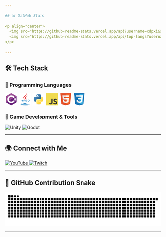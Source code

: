 ```yaml
---

## 📊 GitHub Stats  

<p align="center">
  <img src="https://github-readme-stats.vercel.app/api?username=xdpxi&show_icons=true&theme=dark&hide_border=true" alt="GitHub Stats"/>
  <img src="https://github-readme-stats.vercel.app/api/top-langs?username=xdpxi&show_icons=true&layout=compact&theme=dark&hide_border=true" alt="Top Languages"/>
</p>

---
```


## 🛠️ Tech Stack  

### 🔹 Programming Languages  
<p align="left">
  <img src="https://raw.githubusercontent.com/devicons/devicon/master/icons/csharp/csharp-original.svg" alt="C#" width="40" height="40"/>
  <img src="https://raw.githubusercontent.com/devicons/devicon/master/icons/java/java-original.svg" alt="Java" width="40" height="40"/>
  <img src="https://raw.githubusercontent.com/devicons/devicon/master/icons/python/python-original.svg" alt="Python" width="40" height="40"/>
  <img src="https://raw.githubusercontent.com/devicons/devicon/master/icons/javascript/javascript-original.svg" alt="JavaScript" width="40" height="40"/>
  <img src="https://raw.githubusercontent.com/devicons/devicon/master/icons/html5/html5-original.svg" alt="HTML5" width="40" height="40"/>
  <img src="https://raw.githubusercontent.com/devicons/devicon/master/icons/css3/css3-original.svg" alt="CSS3" width="40" height="40"/>
</p>

### 🔹 Game Development & Tools  
<p align="left">
  <img src="https://www.vectorlogo.zone/logos/unity3d/unity3d-icon.svg" alt="Unity" width="40" height="40"/>
  <img src="https://upload.wikimedia.org/wikipedia/commons/6/6a/Godot_icon.svg" alt="Godot" width="40" height="40"/>
</p>

---

## 🌍 Connect with Me  
<p align="left">
  <a href="https://youtube.com/@xdpxi" target="_blank" rel="noreferrer">
    <img src="https://img.shields.io/static/v1?message=YouTube&logo=youtube&label=&color=FF0000&logoColor=white&style=for-the-badge" height="35" alt="YouTube"/>
  </a>
  <a href="https://www.twitch.tv/xdpxi" target="_blank" rel="noreferrer">
    <img src="https://img.shields.io/static/v1?message=Twitch&logo=twitch&label=&color=9146FF&logoColor=white&style=for-the-badge" height="35" alt="Twitch"/>
  </a>
</p>

---

## 🐍 GitHub Contribution Snake  
<p align="center">
  <img src="https://raw.githubusercontent.com/xdpxi/xdpxi/output/snake.svg" alt="Snake animation" />
</p>

---
